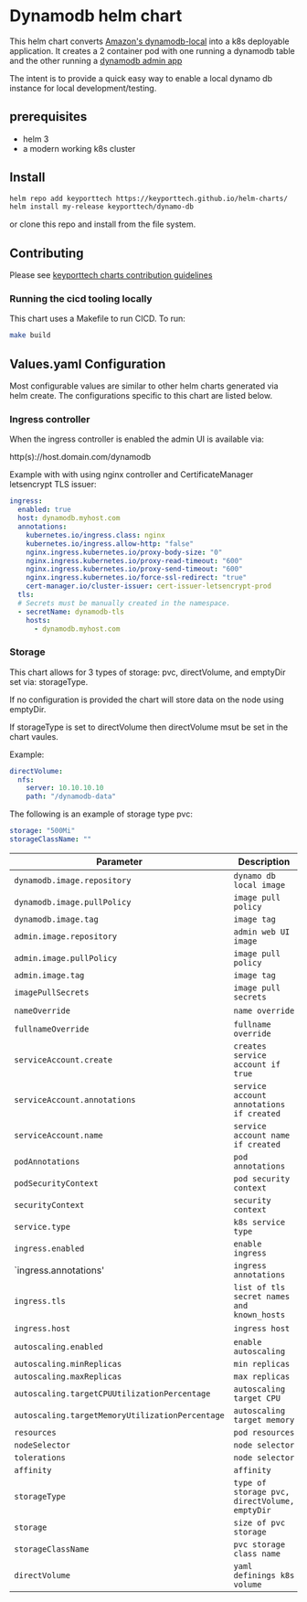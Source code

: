 # Dynamodb helm chart

This helm chart converts [Amazon's dynamodb-local](https://docs.aws.amazon.com/amazondynamodb/latest/developerguide/DynamoDBLocal.html) into a k8s deployable application. It creates a 2 container pod with one running a dynamodb table and the other running a [dynamodb admin app](https://github.com/aaronshaf/dynamodb-admin)

The intent is to provide a quick easy way to enable a local dynamo db instance for local development/testing.

## prerequisites

* helm 3
* a modern working k8s cluster

## Install

```bash
helm repo add keyporttech https://keyporttech.github.io/helm-charts/
helm install my-release keyporttech/dynamo-db
```
or clone this repo and install from the file system.

## Contributing
Please see [keyporttech charts contribution guidelines](https://github.com/keyporttech/helm-charts/blob/master/CONTRIBUTING.md)

### Running the cicd tooling locally

This chart uses a Makefile to run CICD. To run:

```bash
make build
```

## Values.yaml Configuration

Most configurable values are similar to other helm charts generated via helm create. The configurations specific to this chart are listed below.

### Ingress controller

When the ingress controller is enabled the admin UI is available via:

 http(s)://host.domain.com/dynamodb


Example with with using nginx controller and CertificateManager letsencrypt TLS issuer:

```yaml
ingress:
  enabled: true
  host: dynamodb.myhost.com
  annotations:
    kubernetes.io/ingress.class: nginx
    kubernetes.io/ingress.allow-http: "false"
    nginx.ingress.kubernetes.io/proxy-body-size: "0"
    nginx.ingress.kubernetes.io/proxy-read-timeout: "600"
    nginx.ingress.kubernetes.io/proxy-send-timeout: "600"
    nginx.ingress.kubernetes.io/force-ssl-redirect: "true"
    cert-manager.io/cluster-issuer: cert-issuer-letsencrypt-prod
  tls:
  # Secrets must be manually created in the namespace.
  - secretName: dynamodb-tls
    hosts:
      - dynamodb.myhost.com
```

### Storage

This chart allows for 3 types of storage: pvc, directVolume, and emptyDir set via: storageType.

If no configuration is provided the chart will store data on the node using emptyDir.

If storageType is set to directVolume then directVolume msut be set in the chart vaules.

Example:

```yaml
directVolume:
  nfs:
    server: 10.10.10.10
    path: "/dynamodb-data"
```

The following is an example of storage type pvc:

```yaml
storage: "500Mi"
storageClassName: ""
```

| Parameter                  | Description                                     | Default                                                    |
| -----------------------    | ---------------------------------------------   | ---------------------------------------------------------- |
| `dynamodb.image.repository` | `dynamo db local image` | `amazon/dynamodb-local` |
|  `dynamodb.image.pullPolicy` | `image pull policy` | `IfNotPresent` |  
| `dynamodb.image.tag` | `image tag` | `1.12.0` |
| `admin.image.repository` | `admin web UI image` | `aaronshaf/dynamodb-admin` |
| `admin.image.pullPolicy` | `image pull policy` | `IfNotPresent` |  
| `admin.image.tag` | `image tag`| `latest`|
| `imagePullSecrets` | `image pull secrets` | `` |
| `nameOverride` | `name override` | `` |
| `fullnameOverride` | `fullname override` | `` |
| `serviceAccount.create` | `creates service account if true` | `true` |
| `serviceAccount.annotations` | `service account annotations if created` | `` |
| `serviceAccount.name` | `service account name if created` | `` |
| `podAnnotations` | `pod annotations` | `` |
| `podSecurityContext` | `pod security context` | `` |
| `securityContext` | `security context` | `` |
| `service.type` | `k8s service type` | `ClusterIP` |
| `ingress.enabled` | `enable ingress` | `false` |
| `ingress.annotations' | `ingress annotations` | `{}` |
| `ingress.tls` | `list of tls secret names and known_hosts` | `[]` |
| `ingress.host` | `ingress host` | `` |
| `autoscaling.enabled` | `enable autoscaling` | `false` |
| `autoscaling.minReplicas` | `min replicas` | `1` |
| `autoscaling.maxReplicas` | `max replicas` | `100` |
| `autoscaling.targetCPUUtilizationPercentage` | `autoscaling target CPU` | `80` |
| `autoscaling.targetMemoryUtilizationPercentage` | `autoscaling target memory` | `unset` |
| `resources` | `pod resources` | `[]` |
| `nodeSelector` | `node selector` | `{}` |
| `tolerations` | `node selector` | `[]` |
| `affinity` | `affinity` | `{}` |
| `storageType` | `type of storage pvc, directVolume, emptyDir` | `emptyDir` |
| `storage` | `size of pvc storage` | `unset` |
| `storageClassName` | `pvc storage class name` | `unset` |
| `directVolume` | `yaml definings k8s volume` | `unset` |
